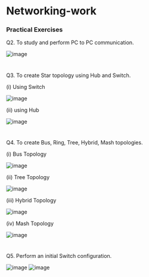 # Networking-work

### Practical Exercises

Q2. To study and perform PC to PC communication.

![image](https://github.com/Amrendra2004/Networking-work/assets/118886890/ea4daec5-e5d9-4d30-9f29-be6fd8ab71ab)
# 
Q3. To create Star topology using Hub and Switch.

(i) Using Switch

![image](https://github.com/Amrendra2004/Networking-work/assets/118886890/7669825c-4e28-40e6-a3e4-532cc59fe825)

(ii) using Hub

![image](https://github.com/Amrendra2004/Networking-work/assets/118886890/263bcea8-3a36-435d-8ea7-72cf22f08617)
#
Q4. To create Bus, Ring, Tree, Hybrid, Mash topologies.

(i) Bus Topology

![image](https://github.com/Amrendra2004/Networking-work/assets/118886890/9f69e3bf-59bd-481c-b550-b5ccd72e3502)

(ii) Tree Topology

![image](https://github.com/Amrendra2004/Networking-work/assets/118886890/0340c020-1a7e-4138-99d2-7ffbc17bc465)

(iii) Hybrid Topology

![image](https://github.com/Amrendra2004/Networking-work/assets/118886890/ab4ee0ec-0c33-42d9-94e0-e14219d039da)

(iv) Mash Topology

![image](https://github.com/Amrendra2004/Networking-work/assets/118886890/b01adfe4-9fb1-4291-ba17-000156f23e81)
#
Q5. Perform an initial Switch configuration.

![image](https://github.com/Amrendra2004/Networking-work/assets/118886890/4623e08c-7a8b-48ca-b249-25949ddf4fab)
 ![image](https://github.com/Amrendra2004/Networking-work/assets/118886890/1c2c1786-2638-4bb4-91a6-17d9f35c99a2)







